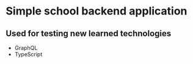 # Simple school backend application
## Used for testing new learned technologies

- GraphQL
- TypeScript